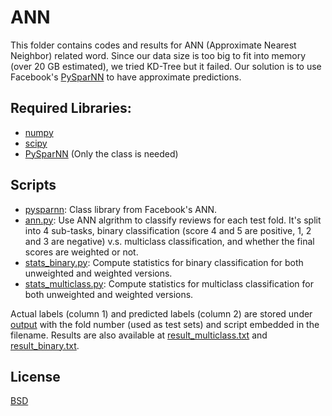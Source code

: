 ANN
=============

This folder contains codes and results for ANN (Approximate Nearest Neighbor) related word. Since our data size is too big to fit into memory (over 20 GB estimated), we tried KD-Tree but it failed. Our solution is to use Facebook's [PySparNN](https://github.com/facebookresearch/pysparnn) to have approximate predictions.

## Required Libraries:
* [numpy](http://www.numpy.org/)
* [scipy](https://www.scipy.org/)
* [PySparNN](https://github.com/facebookresearch/pysparnn) (Only the class is needed)

## Scripts
* [pysparnn](scripts/pysparnn/): Class library from Facebook's ANN.
* [ann.py](scripts/ann.py): Use ANN algrithm to classify reviews for each test fold. It's split into 4 sub-tasks, binary classification (score 4 and 5 are positive, 1, 2 and 3 are negative) v.s. multiclass classification, and whether the final scores are weighted or not.
* [stats_binary.py](scripts/stats_binary.py): Compute statistics for binary classification for both unweighted and weighted versions.
* [stats_multiclass.py](scripts/stats_multiclass.py): Compute statistics for multiclass classification for both unweighted and weighted versions.

Actual labels (column 1) and predicted labels (column 2) are stored under [output](output/) with the fold number (used as test sets) and script embedded in the filename. Results are also available at [result_multiclass.txt](output/result_multiclass.txt) and [result_binary.txt](output/result_binary.txt).

## License
[BSD](../LICENSE)
